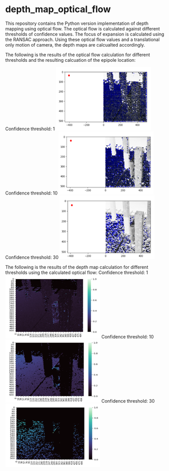 # depth_map_optical_flow

This repository contains the Python version implementation of depth mapping using optical flow. The optical flow is calculated against different thresholds of confidence values. The focus of expansion is calculated using the RANSAC approach. Using these optical flow values and a translational only motion of camera, the depth maps are calcualted accordingly. 

The following is the results of the optical flow calculation for different thresholds and the resulting calcuation of the epipole location:

Confidence threshold: 1
<img src="images/thres1.png?raw=true" width="300" height="200">
Confidence threshold: 10
<img src="images/thres10.png?raw=true" width="300" height="200">
Confidence threshold: 30
<img src="images/thres30.png?raw=true" width="300" height="200">

The following is the results of the depth map calculation for different thresholds using the calculated optical flow:
Confidence threshold: 1
<img src="images/dep1.png?raw=true" width="300" height="200">
Confidence threshold: 10
<img src="images/dep10.png?raw=true" width="300" height="200">
Confidence threshold: 30
<img src="images/dep30.png?raw=true" width="300" height="200">
